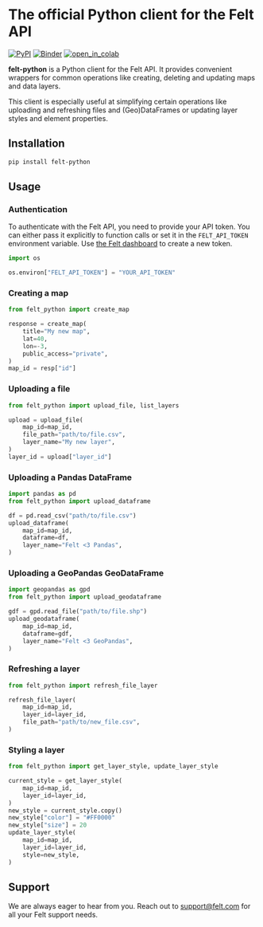 # The official Python client for the Felt API

[![PyPI][pypi_badge]][pypi_link]
[![Binder][binder_badge]][binder_jupyterlab_url]
[![open_in_colab][colab_badge]][colab_notebook_link]

[pypi_badge]: https://badge.fury.io/py/felt-python.svg
[pypi_link]: https://pypi.org/project/felt-python/
[binder_badge]: https://mybinder.org/badge_logo.svg
[binder_jupyterlab_url]: https://mybinder.org/v2/gh/felt/felt-python/HEAD
[colab_badge]: https://colab.research.google.com/assets/colab-badge.svg
[colab_notebook_link]: https://colab.research.google.com/github/felt/felt-python/blob/main

**felt-python** is a Python client for the Felt API. It provides convenient wrappers for
common operations like creating, deleting and updating maps and data layers.

This client is especially useful at simplifying certain operations like uploading and
refreshing files and (Geo)DataFrames or updating layer styles and element properties.

## Installation

```bash
pip install felt-python
```

## Usage

### Authentication

To authenticate with the Felt API, you need to provide your API token. You can either 
pass it explicitly to function calls or set it in the `FELT_API_TOKEN` environment variable.
Use [the Felt dashboard](https://felt.com/maps/latest/integrations) to create a new token.

```python
import os

os.environ["FELT_API_TOKEN"] = "YOUR_API_TOKEN"
```

### Creating a map

```python
from felt_python import create_map

response = create_map(
    title="My new map",
    lat=40,
    lon=-3,
    public_access="private",
)
map_id = resp["id"]
```

### Uploading a file

```python
from felt_python import upload_file, list_layers

upload = upload_file(
    map_id=map_id,
    file_path="path/to/file.csv",
    layer_name="My new layer",
)
layer_id = upload["layer_id"]
```

### Uploading a Pandas DataFrame
```python
import pandas as pd
from felt_python import upload_dataframe

df = pd.read_csv("path/to/file.csv")
upload_dataframe(
    map_id=map_id,
    dataframe=df,
    layer_name="Felt <3 Pandas",
)
```

### Uploading a GeoPandas GeoDataFrame
```python
import geopandas as gpd
from felt_python import upload_geodataframe

gdf = gpd.read_file("path/to/file.shp")
upload_geodataframe(
    map_id=map_id,
    dataframe=gdf,
    layer_name="Felt <3 GeoPandas",
)
```

### Refreshing a layer
```python
from felt_python import refresh_file_layer

refresh_file_layer(
    map_id=map_id,
    layer_id=layer_id,
    file_path="path/to/new_file.csv",
)
```

### Styling a layer
```python
from felt_python import get_layer_style, update_layer_style

current_style = get_layer_style(
    map_id=map_id,
    layer_id=layer_id,
)
new_style = current_style.copy()
new_style["color"] = "#FF0000"
new_style["size"] = 20
update_layer_style(
    map_id=map_id,
    layer_id=layer_id,
    style=new_style,
)
```

## Support
We are always eager to hear from you. Reach out to support@felt.com for all your Felt support needs.
